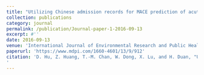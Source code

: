 ```yaml
---
title: "Utilizing Chinese admission records for MACE prediction of acute coronary syndrome"
collection: publications
category: journal
permalink: /publication/Journal-paper-1-2016-09-13
excerpt: #''
date: 2016-09-13
venue: 'International Journal of Environmental Research and Public Health'
paperurl: 'https://www.mdpi.com/1660-4601/13/9/912'
citation: 'D. Hu, Z. Huang, T.-M. Chan, W. Dong, X. Lu, and H. Duan, "Utilizing Chinese Admission Records for MACE Prediction of Acute Coronary Syndrome," International Journal of Environmental Research and Public Health, vol. 13, no. 9, p. 912, 2016.
'
---
```

